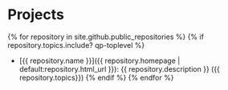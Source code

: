 
# Projects

{% for repository in site.github.public_repositories %}
{% if repository.topics.include? qp-toplevel  %}
- [{{ repository.name }}]({{ repository.homepage  | default:repository.html_url }}): {{ repository.description }} ({{ repository.topics}})
{% endif %}
{% endfor %}

